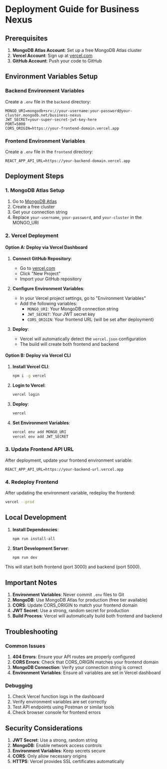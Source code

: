 # Deployment Guide for Business Nexus

## Prerequisites

1. **MongoDB Atlas Account**: Set up a free MongoDB Atlas cluster
2. **Vercel Account**: Sign up at [vercel.com](https://vercel.com)
3. **GitHub Account**: Push your code to GitHub

## Environment Variables Setup

### Backend Environment Variables

Create a `.env` file in the `backend` directory:

```env
MONGO_URI=mongodb+srv://your-username:your-password@your-cluster.mongodb.net/business-nexus
JWT_SECRET=your-super-secret-jwt-key-here
PORT=5000
CORS_ORIGIN=https://your-frontend-domain.vercel.app
```

### Frontend Environment Variables

Create a `.env` file in the `frontend` directory:

```env
REACT_APP_API_URL=https://your-backend-domain.vercel.app
```

## Deployment Steps

### 1. MongoDB Atlas Setup

1. Go to [MongoDB Atlas](https://cloud.mongodb.com)
2. Create a free cluster
3. Get your connection string
4. Replace `your-username`, `your-password`, and `your-cluster` in the MONGO_URI

### 2. Vercel Deployment

#### Option A: Deploy via Vercel Dashboard

1. **Connect GitHub Repository**:
   - Go to [vercel.com](https://vercel.com)
   - Click "New Project"
   - Import your GitHub repository

2. **Configure Environment Variables**:
   - In your Vercel project settings, go to "Environment Variables"
   - Add the following variables:
     - `MONGO_URI`: Your MongoDB connection string
     - `JWT_SECRET`: Your JWT secret key
     - `CORS_ORIGIN`: Your frontend URL (will be set after deployment)

3. **Deploy**:
   - Vercel will automatically detect the `vercel.json` configuration
   - The build will create both frontend and backend

#### Option B: Deploy via Vercel CLI

1. **Install Vercel CLI**:
   ```bash
   npm i -g vercel
   ```

2. **Login to Vercel**:
   ```bash
   vercel login
   ```

3. **Deploy**:
   ```bash
   vercel
   ```

4. **Set Environment Variables**:
   ```bash
   vercel env add MONGO_URI
   vercel env add JWT_SECRET
   ```

### 3. Update Frontend API URL

After deployment, update your frontend environment variable:

```env
REACT_APP_API_URL=https://your-backend-url.vercel.app
```

### 4. Redeploy Frontend

After updating the environment variable, redeploy the frontend:

```bash
vercel --prod
```

## Local Development

1. **Install Dependencies**:
   ```bash
   npm run install-all
   ```

2. **Start Development Server**:
   ```bash
   npm run dev
   ```

This will start both frontend (port 3000) and backend (port 5000).

## Important Notes

1. **Environment Variables**: Never commit `.env` files to Git
2. **MongoDB**: Use MongoDB Atlas for production (free tier available)
3. **CORS**: Update CORS_ORIGIN to match your frontend domain
4. **JWT Secret**: Use a strong, random secret for production
5. **Build Process**: Vercel will automatically build both frontend and backend

## Troubleshooting

### Common Issues

1. **404 Errors**: Ensure your API routes are properly configured
2. **CORS Errors**: Check that CORS_ORIGIN matches your frontend domain
3. **MongoDB Connection**: Verify your connection string is correct
4. **Environment Variables**: Ensure all variables are set in Vercel dashboard

### Debugging

1. Check Vercel function logs in the dashboard
2. Verify environment variables are set correctly
3. Test API endpoints using Postman or similar tools
4. Check browser console for frontend errors

## Security Considerations

1. **JWT Secret**: Use a strong, random string
2. **MongoDB**: Enable network access controls
3. **Environment Variables**: Keep secrets secure
4. **CORS**: Only allow necessary origins
5. **HTTPS**: Vercel provides SSL certificates automatically 